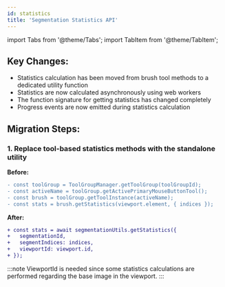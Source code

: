 ```yaml
---
id: statistics
title: 'Segmentation Statistics API'
---
```


import Tabs from '@theme/Tabs';
import TabItem from '@theme/TabItem';


## Key Changes:

* Statistics calculation has been moved from brush tool methods to a dedicated utility function
* Statistics are now calculated asynchronously using web workers
* The function signature for getting statistics has changed completely
* Progress events are now emitted during statistics calculation

## Migration Steps:

### 1. Replace tool-based statistics methods with the standalone utility

**Before:**
```diff
- const toolGroup = ToolGroupManager.getToolGroup(toolGroupId);
- const activeName = toolGroup.getActivePrimaryMouseButtonTool();
- const brush = toolGroup.getToolInstance(activeName);
- const stats = brush.getStatistics(viewport.element, { indices });
```

**After:**
```diff
+ const stats = await segmentationUtils.getStatistics({
+   segmentationId,
+   segmentIndices: indices,
+   viewportId: viewport.id,
+ });
```

:::note
ViewportId is needed since some statistics calculations are performed regarding the base image in the viewport.
:::

